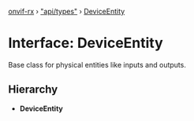 [onvif-rx](../README.md) › ["api/types"](../modules/_api_types_.md) › [DeviceEntity](_api_types_.deviceentity.md)

# Interface: DeviceEntity

Base class for physical entities like inputs and outputs.

## Hierarchy

* **DeviceEntity**
